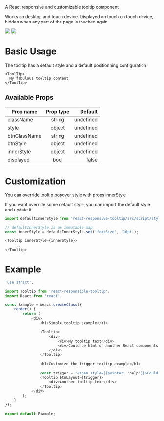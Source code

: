 A React responsive and customizable tooltip component

Works on desktop and touch device.
Displayed on touch on touch device, hidden when any part of the page is touched again

[![](https://img.shields.io/npm/v/react-responsive-tooltip.svg)](https://www.npmjs.com/package/react-responsive-tooltip)
[![](https://img.shields.io/npm/dm/react-responsive-tooltip.svg)](https://www.npmjs.com/package/react-responsive-tooltip)

# Basic Usage

The tooltip has a default style and a default positionning configuration

```
<ToolTip>
  My fabulous tooltip content
</ToolTip>
```

## Available Props


| Prop name     | Prop type     | Default   |
| ------------- |:-------------:| ---------:|
| className     | string        | undefined |
| style         | object        | undefined |
| btnClassName  | string        | undefined |
| btnStyle      | object        | undefined |
| innerStyle    | object        | undefined |
| displayed     | bool          | false     |


# Customization

You can override tooltip popover style with props innerStyle

If you want override some default style, you can import the default style and update it.


```javascript
import defaultInnerStyle from 'react-responsive-tooltip/src/script/styles/tooltip-inner';

// defaultInnerStyle is an immutable map
const innerStyle = defaultInnerStyle.set('fontSize', '10pt');

<Tooltip innerStyle={innerStyle}>
	...
</Tooltip>
```



# Example

```javascript
'use strict';

import Tooltip from 'react-responsible-tooltip';
import React from 'react';

const Example = React.createClass({
	render() {
		return (
			<div>
				<h1>Simple tooltip example</h1>
				
				<Tooltip>
					<div>
						<div>My tooltip text</div>
						<div>Could be html or another React components
					</div>
				</Tooltip>
				
				<h1>Customize the trigger tooltip example</h1>
				
				const trigger = '<span style={{pointer: 'help'}}>Could be text trigger also</span>';
				<Tooltip btnLayout={trigger}>
					<div>Another tooltip text</div>
				</Tooltip>
			</div>
		);
	}
});

export default Example;
```
